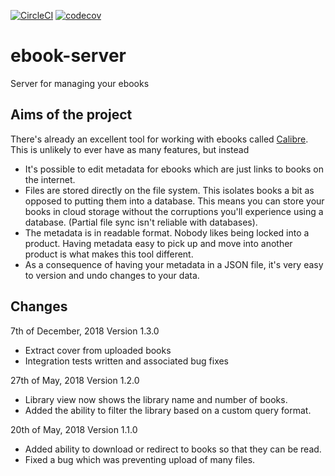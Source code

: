 [![CircleCI](https://circleci.com/gh/ThetaSinner/ebook-server.svg?style=svg)](https://circleci.com/gh/ThetaSinner/ebook-server)
[![codecov](https://codecov.io/gh/ThetaSinner/ebook-server/branch/master/graph/badge.svg)](https://codecov.io/gh/ThetaSinner/ebook-server)

# ebook-server
Server for managing your ebooks

## Aims of the project

There's already an excellent tool for working with ebooks called [Calibre](https://calibre-ebook.com/). This is unlikely to ever have as many features, but instead
- It's possible to edit metadata for ebooks which are just links to books on the internet.
- Files are stored directly on the file system. This isolates books a bit as opposed to putting them into a database. This means you can store your books in cloud storage without the corruptions you'll experience using a database. (Partial file sync isn't reliable with databases).
- The metadata is in readable format. Nobody likes being locked into a product. Having metadata easy to pick up and move into another product is what makes this tool different.
- As a consequence of having your metadata in a JSON file, it's very easy to version and undo changes to your data.

## Changes

7th of December, 2018 Version 1.3.0
  - Extract cover from uploaded books
  - Integration tests written and associated bug fixes

27th of May, 2018 Version 1.2.0
  - Library view now shows the library name and number of books.
  - Added the ability to filter the library based on a custom query format.

20th of May, 2018 Version 1.1.0
  - Added ability to download or redirect to books so that they can be read.
  - Fixed a bug which was preventing upload of many files.

